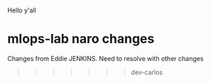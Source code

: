 Hello y'all
# mlops-lab naro changes
Changes from Eddie JENKINS. Need to resolve with other changes
>>>>>>> dev-carlos
